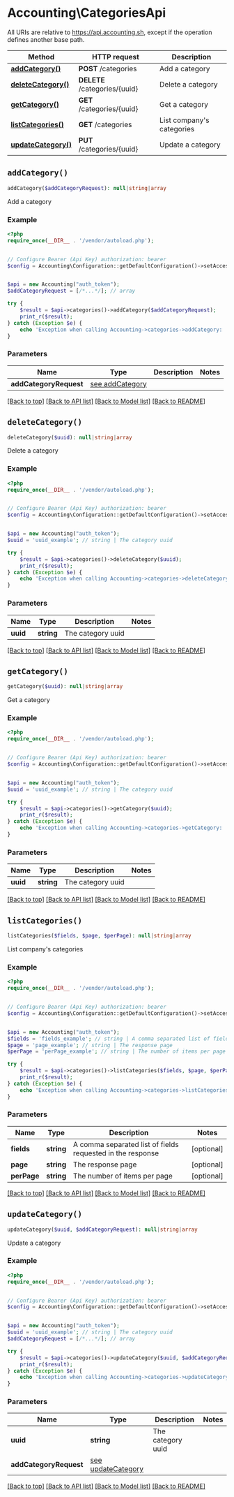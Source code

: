 # Accounting\CategoriesApi

All URIs are relative to https://api.accounting.sh, except if the operation defines another base path.

| Method | HTTP request | Description |
| ------------- | ------------- | ------------- |
| [**addCategory()**](CategoriesApi.md#addCategory) | **POST** /categories | Add a category |
| [**deleteCategory()**](CategoriesApi.md#deleteCategory) | **DELETE** /categories/{uuid} | Delete a category |
| [**getCategory()**](CategoriesApi.md#getCategory) | **GET** /categories/{uuid} | Get a category |
| [**listCategories()**](CategoriesApi.md#listCategories) | **GET** /categories | List company&#39;s categories |
| [**updateCategory()**](CategoriesApi.md#updateCategory) | **PUT** /categories/{uuid} | Update a category |


## `addCategory()`

```php
addCategory($addCategoryRequest): null|string|array
```

Add a category

### Example

```php
<?php
require_once(__DIR__ . '/vendor/autoload.php');


// Configure Bearer (Api Key) authorization: bearer
$config = Accounting\Configuration::getDefaultConfiguration()->setAccessToken('YOUR_ACCESS_TOKEN');


$api = new Accounting("auth_token");
$addCategoryRequest = [/*...*/]; // array

try {
    $result = $api->categories()->addCategory($addCategoryRequest);
    print_r($result);
} catch (Exception $e) {
    echo 'Exception when calling Accounting->categories->addCategory: ', $e->getMessage(), PHP_EOL;
}
```

### Parameters

| Name | Type | Description  | Notes |
| ------------- | ------------- | ------------- | ------------- |
| **addCategoryRequest** | [see addCategory](https://api.accounting.sh/swagger.html#operation/addCategory)|  | |

[[Back to top]](#) [[Back to API list]](../../README.md#endpoints)
[[Back to Model list]](../../README.md#models)
[[Back to README]](../../README.md)

## `deleteCategory()`

```php
deleteCategory($uuid): null|string|array
```

Delete a category

### Example

```php
<?php
require_once(__DIR__ . '/vendor/autoload.php');


// Configure Bearer (Api Key) authorization: bearer
$config = Accounting\Configuration::getDefaultConfiguration()->setAccessToken('YOUR_ACCESS_TOKEN');


$api = new Accounting("auth_token");
$uuid = 'uuid_example'; // string | The category uuid

try {
    $result = $api->categories()->deleteCategory($uuid);
    print_r($result);
} catch (Exception $e) {
    echo 'Exception when calling Accounting->categories->deleteCategory: ', $e->getMessage(), PHP_EOL;
}
```

### Parameters

| Name | Type | Description  | Notes |
| ------------- | ------------- | ------------- | ------------- |
| **uuid** | **string**| The category uuid | |

[[Back to top]](#) [[Back to API list]](../../README.md#endpoints)
[[Back to Model list]](../../README.md#models)
[[Back to README]](../../README.md)

## `getCategory()`

```php
getCategory($uuid): null|string|array
```

Get a category

### Example

```php
<?php
require_once(__DIR__ . '/vendor/autoload.php');


// Configure Bearer (Api Key) authorization: bearer
$config = Accounting\Configuration::getDefaultConfiguration()->setAccessToken('YOUR_ACCESS_TOKEN');


$api = new Accounting("auth_token");
$uuid = 'uuid_example'; // string | The category uuid

try {
    $result = $api->categories()->getCategory($uuid);
    print_r($result);
} catch (Exception $e) {
    echo 'Exception when calling Accounting->categories->getCategory: ', $e->getMessage(), PHP_EOL;
}
```

### Parameters

| Name | Type | Description  | Notes |
| ------------- | ------------- | ------------- | ------------- |
| **uuid** | **string**| The category uuid | |

[[Back to top]](#) [[Back to API list]](../../README.md#endpoints)
[[Back to Model list]](../../README.md#models)
[[Back to README]](../../README.md)

## `listCategories()`

```php
listCategories($fields, $page, $perPage): null|string|array
```

List company's categories

### Example

```php
<?php
require_once(__DIR__ . '/vendor/autoload.php');


// Configure Bearer (Api Key) authorization: bearer
$config = Accounting\Configuration::getDefaultConfiguration()->setAccessToken('YOUR_ACCESS_TOKEN');


$api = new Accounting("auth_token");
$fields = 'fields_example'; // string | A comma separated list of fields requested in the response
$page = 'page_example'; // string | The response page
$perPage = 'perPage_example'; // string | The number of items per page

try {
    $result = $api->categories()->listCategories($fields, $page, $perPage);
    print_r($result);
} catch (Exception $e) {
    echo 'Exception when calling Accounting->categories->listCategories: ', $e->getMessage(), PHP_EOL;
}
```

### Parameters

| Name | Type | Description  | Notes |
| ------------- | ------------- | ------------- | ------------- |
| **fields** | **string**| A comma separated list of fields requested in the response | [optional] |
| **page** | **string**| The response page | [optional] |
| **perPage** | **string**| The number of items per page | [optional] |

[[Back to top]](#) [[Back to API list]](../../README.md#endpoints)
[[Back to Model list]](../../README.md#models)
[[Back to README]](../../README.md)

## `updateCategory()`

```php
updateCategory($uuid, $addCategoryRequest): null|string|array
```

Update a category

### Example

```php
<?php
require_once(__DIR__ . '/vendor/autoload.php');


// Configure Bearer (Api Key) authorization: bearer
$config = Accounting\Configuration::getDefaultConfiguration()->setAccessToken('YOUR_ACCESS_TOKEN');


$api = new Accounting("auth_token");
$uuid = 'uuid_example'; // string | The category uuid
$addCategoryRequest = [/*...*/]; // array

try {
    $result = $api->categories()->updateCategory($uuid, $addCategoryRequest);
    print_r($result);
} catch (Exception $e) {
    echo 'Exception when calling Accounting->categories->updateCategory: ', $e->getMessage(), PHP_EOL;
}
```

### Parameters

| Name | Type | Description  | Notes |
| ------------- | ------------- | ------------- | ------------- |
| **uuid** | **string**| The category uuid | |
| **addCategoryRequest** | [see updateCategory](https://api.accounting.sh/swagger.html#operation/updateCategory)|  | |

[[Back to top]](#) [[Back to API list]](../../README.md#endpoints)
[[Back to Model list]](../../README.md#models)
[[Back to README]](../../README.md)
